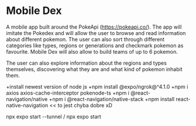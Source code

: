 # Mobile Dex

A mobile app built around the PokeApi (https://pokeapi.co/). The app will imitate the Pokedex and will allow the user to browse and read information about different pokemon. The user can also sort through different categories like types, regions or generations and checkmark pokemon as favourite. Mobile Dex will also allow to build teams of up to 6 pokemon.

The user can also explore information about the regions and types themselves, discovering what they are and what kind of pokemon inhabit them.


+install newest version of node js
+npm install @expo/ngrok@^4.1.0
+npm i axios axios-cache-interceptor pokenode-ts
+npm i @react-navigation/native
+npm i @react-navigation/native-stack
+npm install react-native-navigation << to jest chyba dobre xD

npx expo start --tunnel / npx expo start